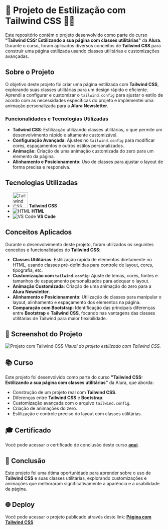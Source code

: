 # 🌟 Projeto de Estilização com Tailwind CSS 🎨✨

Este repositório contém o projeto desenvolvido como parte do curso **"Tailwind CSS: Estilizando a sua página com classes utilitárias"** da **Alura**. Durante o curso, foram aplicados diversos conceitos de **Tailwind CSS** para construir uma página estilizada usando classes utilitárias e customizações avançadas.

## Sobre o Projeto
O objetivo deste projeto foi criar uma página estilizada com **Tailwind CSS**, explorando suas classes utilitárias para um design rápido e eficiente. Aprendi a configurar e customizar o `tailwind.config` para ajustar o estilo de acordo com as necessidades específicas do projeto e implementei uma animação personalizada para a **Alura Newsletter**.

### ️Funcionalidades e Tecnologias Utilizadas
- **Tailwind CSS**: Estilização utilizando classes utilitárias, o que permite um desenvolvimento rápido e altamente customizável.
- **Configuração Avançada**: Ajustes no `tailwind.config` para modificar cores, espaçamentos e outros estilos personalizados.
- **Animação**: Criação de uma animação customizada do zero para um elemento da página.
- **Alinhamento e Posicionamento**: Uso de classes para ajustar o layout de forma precisa e responsiva.

## ️Tecnologias Utilizadas
- <img src="https://raw.githubusercontent.com/tailwindlabs/tailwindcss/HEAD/.github/logo-light.svg" width="48" alt="Tailwind CSS" /> **Tailwind CSS**
- ![HTML](https://img.icons8.com/color/48/000000/html-5.png) **HTML**
- ![VS Code](https://img.icons8.com/color/48/000000/visual-studio-code-2019.png) **VS Code**

## Conceitos Aplicados
Durante o desenvolvimento deste projeto, foram utilizados os seguintes conceitos e funcionalidades do **Tailwind CSS**:
- **Classes Utilitárias**: Estilização rápida de elementos diretamente no HTML, usando classes pré-definidas para controle de layout, cores, tipografia, etc.
- **Customização com `tailwind.config`**: Ajuste de temas, cores, fontes e tamanhos de espaçamento personalizados para adequar o layout.
- **Animação Customizada**: Criação de uma animação do zero para a **Alura Newsletter**.
- **Alinhamento e Posicionamento**: Utilização de classes para manipular o layout, alinhamento e espaçamento dos elementos na página.
- **Comparação com Bootstrap**: Identificação das principais diferenças entre **Bootstrap** e **Tailwind CSS**, focando nas vantagens das classes utilitárias de Tailwind para maior flexibilidade.

## 📸 Screenshot do Projeto
![Projeto com Tailwind CSS](./path-to-screenshot.png)
*Visual do projeto estilizado com Tailwind CSS.*

## 📚 Curso
Este projeto foi desenvolvido como parte do curso **"Tailwind CSS: Estilizando a sua página com classes utilitárias"** da Alura, que aborda:
- Construção de um projeto real com **Tailwind CSS**.
- Diferenças entre **Tailwind CSS** e **Bootstrap**.
- Customização avançada com o arquivo `tailwind.config`.
- Criação de animações do zero.
- Estilização e controle preciso do layout com classes utilitárias.

## 🎓 Certificado
Você pode acessar o certificado de conclusão deste curso [**aqui**](https://www.alura.com.br/certificado/codigo-do-certificado).

## 🎉 Conclusão
Este projeto foi uma ótima oportunidade para aprender sobre o uso de **Tailwind CSS** e suas classes utilitárias, explorando customizações e animações que melhoraram significativamente a aparência e a usabilidade da página.

## 🌐 Deploy
Você pode acessar o projeto publicado através deste link: [**Página com Tailwind CSS**](https://seu-link-aqui.com)
